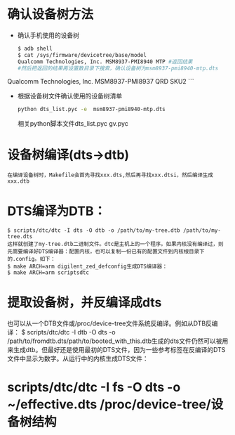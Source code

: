 # 确认设备树方法
* 确认手机使用的设备树
    ```bash
    $ adb shell
    $ cat /sys/firmware/devicetree/base/model
    Qualcomm Technologies, Inc. MSM8937-PMI8940 MTP #返回结果
    #然后把返回的结果再设置数目录下搜索，确认设备树为msm8937-pmi8940-mtp.dts
Qualcomm Technologies, Inc. MSM8937-PMI8937 QRD SKU2
    ```
* 根据设备树文件确认使用的设备树清单
    ```bash
    python dts_list.pyc -e  msm8937-pmi8940-mtp.dts
    ```
    相关python脚本文件dts_list.pyc gv.pyc
# 设备树编译(dts->dtb)
    在编译设备树时，Makefile会首先寻找xxx.dts,然后再寻找xxx.dtsi，然后编译生成xxx.dtb
#

# DTS编译为DTB：
    $ scripts/dtc/dtc -I dts -O dtb -o /path/to/my-tree.dtb /path/to/my-tree.dts
    这样就创建了my-tree.dtb二进制文件。dtc是主机上的一个程序。如果内核没有编译过，则先需要编译好DTS编译器：配置内核，也可以复制一份已有的配置文件到内核根目录下的.config。如下：
    $ make ARCH=arm digilent_zed_defconfig生成DTS编译器：
    $ make ARCH=arm scriptsdtc
# 提取设备树，并反编译成dts
也可以从一个DTB文件或/proc/device-tree文件系统反编译。例如从DTB反编译：
$ scripts/dtc/dtc -I dtb -O dts -o /path/to/fromdtb.dts/path/to/booted_with_this.dtb生成的dts文件仍然可以被用来生成dtb。但最好还是使用最初的DTS文件，因为一些参考标签在反编译的DTS文件中显示为数字。从运行中的内核生成DTS文件：
# scripts/dtc/dtc -I fs -O dts -o ~/effective.dts /proc/device-tree/设备树结构

